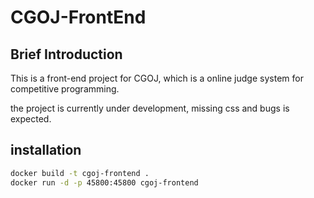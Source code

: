 # CGOJ-FrontEnd

## Brief Introduction
This is a front-end project for CGOJ, which is a online judge system for competitive programming.

the project is currently under development, missing css and bugs is expected.

## installation
```bash
docker build -t cgoj-frontend .
docker run -d -p 45800:45800 cgoj-frontend
```